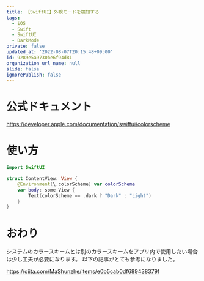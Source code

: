 ```yaml
---
title: 【SwiftUI】外観モードを検知する
tags:
  - iOS
  - Swift
  - SwiftUI
  - DarkMode
private: false
updated_at: '2022-08-07T20:15:48+09:00'
id: 9289e5a9730be6f94d81
organization_url_name: null
slide: false
ignorePublish: false
---
```

# 公式ドキュメント
https://developer.apple.com/documentation/swiftui/colorscheme

# 使い方
```swift
import SwiftUI

struct ContentView: View {
    @Environment(\.colorScheme) var colorScheme
    var body: some View {
        Text(colorScheme == .dark ? "Dark" : "Light")
    }
}
```

# おわり
システムのカラースキームとは別のカラースキームをアプリ内で使用したい場合は少し工夫が必要になります。
以下の記事がとても参考になりました。

https://qiita.com/MaShunzhe/items/e0b5cab0df689438379f
